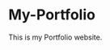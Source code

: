 # My-Portfolio
This is my Portfolio website.
         
        
         
               
         
      
       
    
          
      
       
     
   
